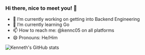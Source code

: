 ### Hi there, nice to meet you! 👋

<!--
**kennc05/kennc05** is a ✨ _special_ ✨ repository because its `README.md` (this file) appears on your GitHub profile.

Here are some ideas to get you started:

- 🔭 I’m currently working on ...
- 🌱 I’m currently learning ...
- 👯 I’m looking to collaborate on ...
- 🤔 I’m looking for help with ...
- 💬 Ask me about ...
- 📫 How to reach me: ...
- 😄 Pronouns: ...
- ⚡ Fun fact: ...
-->


- 🔭 I’m currently working on getting into Backend Engineering
- 🌱 I’m currently learning Go
- 📫 How to reach me: @kennc05 on all platforms
- 😄 Pronouns: He/Him


![Kenneth's GitHub stats](https://github-readme-stats.vercel.app/api?username=kennc05&show_icons=true)
